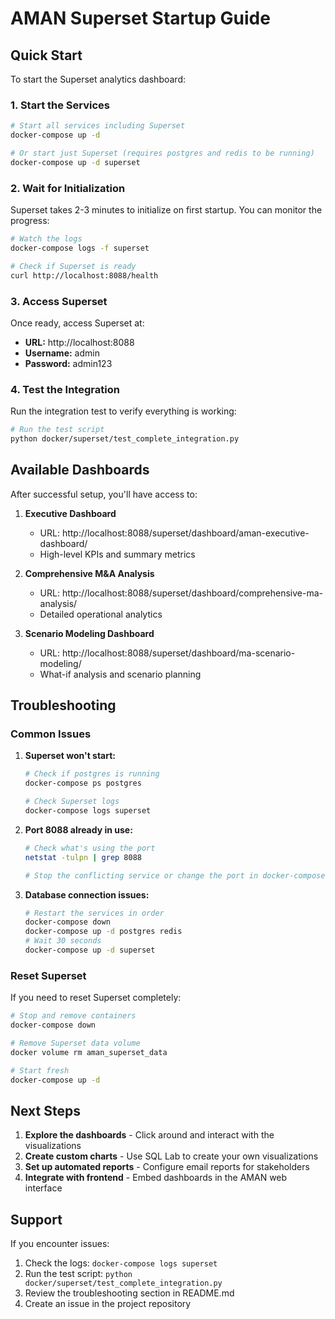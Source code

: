 # AMAN Superset Startup Guide

## Quick Start

To start the Superset analytics dashboard:

### 1. Start the Services
```bash
# Start all services including Superset
docker-compose up -d

# Or start just Superset (requires postgres and redis to be running)
docker-compose up -d superset
```

### 2. Wait for Initialization
Superset takes 2-3 minutes to initialize on first startup. You can monitor the progress:

```bash
# Watch the logs
docker-compose logs -f superset

# Check if Superset is ready
curl http://localhost:8088/health
```

### 3. Access Superset
Once ready, access Superset at:
- **URL:** http://localhost:8088
- **Username:** admin
- **Password:** admin123

### 4. Test the Integration
Run the integration test to verify everything is working:

```bash
# Run the test script
python docker/superset/test_complete_integration.py
```

## Available Dashboards

After successful setup, you'll have access to:

1. **Executive Dashboard**
   - URL: http://localhost:8088/superset/dashboard/aman-executive-dashboard/
   - High-level KPIs and summary metrics

2. **Comprehensive M&A Analysis**
   - URL: http://localhost:8088/superset/dashboard/comprehensive-ma-analysis/
   - Detailed operational analytics

3. **Scenario Modeling Dashboard**
   - URL: http://localhost:8088/superset/dashboard/ma-scenario-modeling/
   - What-if analysis and scenario planning

## Troubleshooting

### Common Issues

1. **Superset won't start:**
   ```bash
   # Check if postgres is running
   docker-compose ps postgres
   
   # Check Superset logs
   docker-compose logs superset
   ```

2. **Port 8088 already in use:**
   ```bash
   # Check what's using the port
   netstat -tulpn | grep 8088
   
   # Stop the conflicting service or change the port in docker-compose.yml
   ```

3. **Database connection issues:**
   ```bash
   # Restart the services in order
   docker-compose down
   docker-compose up -d postgres redis
   # Wait 30 seconds
   docker-compose up -d superset
   ```

### Reset Superset
If you need to reset Superset completely:

```bash
# Stop and remove containers
docker-compose down

# Remove Superset data volume
docker volume rm aman_superset_data

# Start fresh
docker-compose up -d
```

## Next Steps

1. **Explore the dashboards** - Click around and interact with the visualizations
2. **Create custom charts** - Use SQL Lab to create your own visualizations
3. **Set up automated reports** - Configure email reports for stakeholders
4. **Integrate with frontend** - Embed dashboards in the AMAN web interface

## Support

If you encounter issues:
1. Check the logs: `docker-compose logs superset`
2. Run the test script: `python docker/superset/test_complete_integration.py`
3. Review the troubleshooting section in README.md
4. Create an issue in the project repository